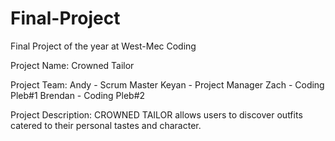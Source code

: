 # Final-Project
Final Project of the year at West-Mec Coding

Project Name:
    Crowned Tailor

Project Team:
    Andy - Scrum Master
    Keyan - Project Manager
    Zach - Coding Pleb#1
    Brendan - Coding Pleb#2

Project Description:
    CROWNED TAILOR allows users to discover outfits catered to their personal tastes and character.
